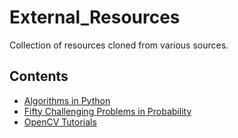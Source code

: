 # External_Resources
Collection of resources cloned from various sources.

## Contents
- [Algorithms in Python](./Algorithms-Python/)
- [Fifty Challenging Problems in Probability](./fifty-challenging-problems-in-probability/)
- [OpenCV Tutorials](./OpenCV_Tutorials/)